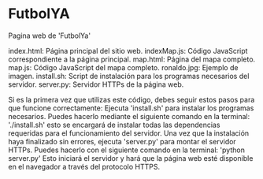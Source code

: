 # FutbolYA
Pagina web de 'FutbolYa'

index.html: Página principal del sitio web.
indexMap.js: Código JavaScript correspondiente a la página principal.
map.html: Página del mapa completo.
map.js: Código JavaScript del mapa completo.
ronaldo.jpg: Ejemplo de imagen.
install.sh: Script de instalación para los programas necesarios del servidor.
server.py: Servidor HTTPs de la página web.

Si es la primera vez que utilizas este código, debes seguir estos pasos para que funcione correctamente:
Ejecuta 'install.sh' para instalar los programas necesarios. Puedes hacerlo mediante el siguiente comando en la terminal: './install.sh' esto se encargará de instalar todas las dependencias requeridas para el funcionamiento del servidor.
Una vez que la instalación haya finalizado sin errores, ejecuta 'server.py' para montar el servidor HTTPs. Puedes hacerlo con el siguiente comando en la terminal: 'python server.py' Esto iniciará el servidor y hará que la página web esté disponible en el navegador a través del protocolo HTTPS.
